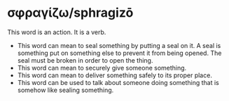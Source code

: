 # σφραγίζω/sphragizō
This word is an action. It is a verb.
* This word can mean to seal something by putting a seal on it. A seal is something put on something else to prevent it from being opened. The seal must be broken in order to open the thing.
* This word can mean to securely give someone something.
* This word can mean to deliver something safely to its proper place.
* This word can be used to talk about someone doing something that is somehow like sealing something. 
